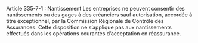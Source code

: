 Article 335-7-1 : Nantissement
Les entreprises ne peuvent consentir des nantissements ou des gages à des créanciers sauf autorisation, accordée à titre exceptionnel, par la Commission Régionale de Contrôle des Assurances.
Cette disposition ne s’applique pas aux nantissements effectués dans les opérations courantes d’acceptation en réassurance.